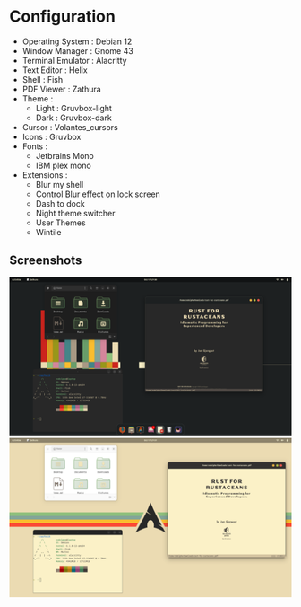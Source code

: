 # Configuration

- Operating System : Debian 12
- Window Manager : Gnome 43
- Terminal Emulator : Alacritty
- Text Editor : Helix
- Shell : Fish
- PDF Viewer : Zathura
- Theme :
  * Light : Gruvbox-light
  * Dark : Gruvbox-dark
- Cursor : Volantes_cursors
- Icons : Gruvbox
- Fonts : 
  * Jetbrains Mono
  * IBM plex mono
- Extensions : 
  * Blur my shell
  * Control Blur effect on lock screen
  * Dash to dock
  * Night theme switcher
  * User Themes
  * Wintile
  
## Screenshots

<img src=".screenshots/dark.png" width="600">
<img src=".screenshots/light.png" width="600">
